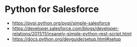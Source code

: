 # Python for Salesforce

* https://pypi.python.org/pypi/simple-salesforce
* https://developer.salesforce.com/blogs/developer-relations/2011/11/insanely-simple-python-rest-script.html
* https://docs.python.org/devguide/setup.html#setup
